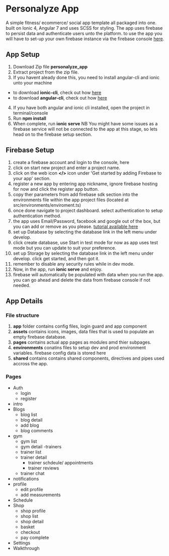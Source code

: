 # Personalyze App

A simple fitness/ ecommerce/ social app template all packaged into one. built on Ionic 4, Angular 7 and uses SCSS for styling.
The app uses firebase to persist data and authenticate users unto the platform. to use the app you will have to set-up your own firebase instance via the firebase console [here](https://firebase.google.com/).

## App Setup

1. Download Zip file **personalyze_app**
2. Extract project from the zip file.
3. If you havent aleady done this, you need to install angular-cli and ionic unto your machine

- to download **ionic-cli**, check out how [here](https://ionicframework.com/docs/installation/cli)
- to download **angular-cli**, check out how [here](https://angular.io/cli)

4. If you have both angular and ionic cli installed, open the project in terminal/console
5. Run **npm install**
6. When complete, run **ionic serve**
   NB You might have some issues as a firebase service will not be connected to the app at this stage, so lets head on to the firebase setup section.

## Firebase Setup

1. create a firebase account and login to the console, here
2. click on start new project and enter a project name.
3. click on the web icon **</>** icon under 'Get started by adding Firebase to your app' section.
4. register a new app by entering app nickname, ignore firebase hosting for now and click the register app button.
5. copy ther parameters from add firebase sdk section into the environments file within the app project files (located at src/environments/enviroment.ts)
6. once done navigate to project dashboard. select authentication to setup authentication method.
7. the app uses Email/Password, facebook and google out of the box, but you can add or remove as you please. [tutorial available here](https://angularfirebase.com/lessons/angular-firebase-authentication-tutorial-oauth/)
8. set up Database by selecting the database link in the left menu under develop.
9. click create database, use Start in test mode for now as app uses test mode but you can update to suit your preference.
10. set up Storage by selecting the database link in the left menu under develop.
    click get started, and then got it.
11. remember to disable any security rules while in dev mode.
12. Now, in the app, run **ionic serve** and enjoy.
13. firebase will automatically be populated with data when you run the app. you can go ahead and delete the data from firebase console if not needed.


## App Details
### File structure
1. **app** folder contains config files, login guard and app component
2. **assets** contains icons, images, data files that is used to populate an empty firebase database.
3. **pages** contains actual app pages as modules amd thier subpages.
4. **environments** conatins files to setup dev and prod environment variables. firebase config data is stored here
5. **shared** contains contains shared components, directives and pipes used accross the app.

### Pages
- Auth
  - login
  - register
- intro
- Blogs
  * blog list
  * blog detail
  * add blog
  * blog comments
- gym
  * gym list
  * gym detail
-trainers
  * trainer list
  * trainer detail
    * trainer schdeule/ appointments
    * trainer reviews
  * trainer chat
- notifications
- profile
  * edit profile
  * add measurements
- Schedule
- Shop
  * shop profile
  * shop list
  * shop detail
  * basket
  * checkout
  * pay complete
- Settings
- Walkthrough

